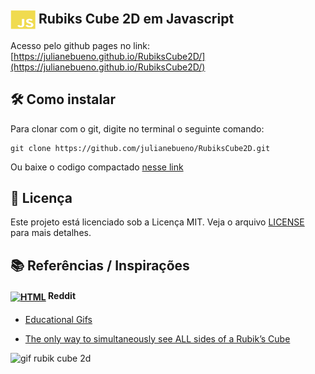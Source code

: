 ##   <a href="#"><img align="center" alt="javasript logo" height="30" width="40" src="https://raw.githubusercontent.com/devicons/devicon/master/icons/javascript/javascript-plain.svg"></a> Rubiks Cube 2D em Javascript


Acesso pelo github pages no link: [https://julianebueno.github.io/RubiksCube2D/](https://julianebueno.github.io/RubiksCube2D/)

## 🛠️ Como instalar

Para clonar com o git, digite no terminal o seguinte comando:

```
git clone https://github.com/julianebueno/RubiksCube2D.git
```

Ou baixe o codigo compactado [nesse link](https://github.com/julianebueno/RubiksCube2D/archive/refs/heads/main.zip)

## 📄 Licença

Este projeto está licenciado sob a Licença MIT. Veja o arquivo [LICENSE](LICENSE) para mais detalhes.

## 📚 Referências / Inspirações

#### <a href="#"><img align="center" alt="HTML" height="25" width="25" src="https://images.seeklogo.com/logo-png/40/2/reddit-logo-png_seeklogo-409489.png"></a> Reddit

- [Educational Gifs](https://www.reddit.com/r/educationalgifs/comments/127enam/2d_representation_of_a_rubiks_cube_help/)

- [The only way to simultaneously see ALL sides of a Rubik’s Cube](https://www.reddit.com/r/gifs/comments/z3okyv/the_only_way_to_simultaneously_see_all_sides_of_a/)

<div>
  <img src="https://i.redd.it/imq4s00bgx1a1.gif" alt="gif rubik cube 2d">
</div>